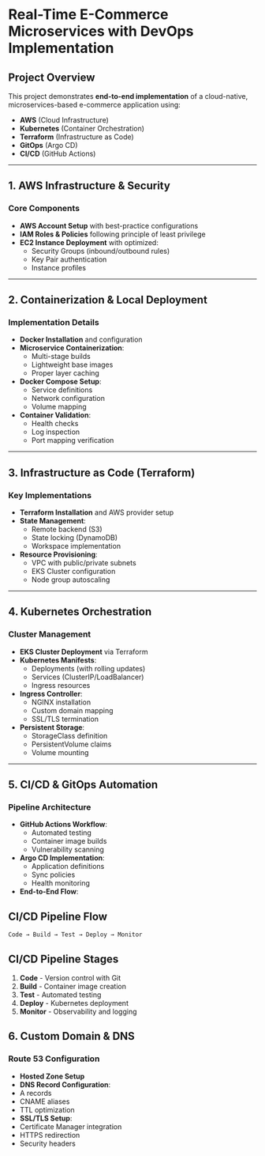 # **Real-Time E-Commerce Microservices with DevOps Implementation**

## **Project Overview**
This project demonstrates **end-to-end implementation** of a cloud-native, microservices-based e-commerce application using:
- **AWS** (Cloud Infrastructure)
- **Kubernetes** (Container Orchestration)
- **Terraform** (Infrastructure as Code)
- **GitOps** (Argo CD)
- **CI/CD** (GitHub Actions)

---

## **1. AWS Infrastructure & Security**
### **Core Components**
- **AWS Account Setup** with best-practice configurations
- **IAM Roles & Policies** following principle of least privilege
- **EC2 Instance Deployment** with optimized:
  - Security Groups (inbound/outbound rules)
  - Key Pair authentication
  - Instance profiles

---

## **2. Containerization & Local Deployment**
### **Implementation Details**
- **Docker Installation** and configuration
- **Microservice Containerization**:
  - Multi-stage builds
  - Lightweight base images
  - Proper layer caching
- **Docker Compose Setup**:
  - Service definitions
  - Network configuration
  - Volume mapping
- **Container Validation**:
  - Health checks
  - Log inspection
  - Port mapping verification

---

## **3. Infrastructure as Code (Terraform)**
### **Key Implementations**
- **Terraform Installation** and AWS provider setup
- **State Management**:
  - Remote backend (S3)
  - State locking (DynamoDB)
  - Workspace implementation
- **Resource Provisioning**:
  - VPC with public/private subnets
  - EKS Cluster configuration
  - Node group autoscaling

---

## **4. Kubernetes Orchestration**
### **Cluster Management**
- **EKS Cluster Deployment** via Terraform
- **Kubernetes Manifests**:
  - Deployments (with rolling updates)
  - Services (ClusterIP/LoadBalancer)
  - Ingress resources
- **Ingress Controller**:
  - NGINX installation
  - Custom domain mapping
  - SSL/TLS termination
- **Persistent Storage**:
  - StorageClass definition
  - PersistentVolume claims
  - Volume mounting

---

## **5. CI/CD & GitOps Automation**
### **Pipeline Architecture**
- **GitHub Actions Workflow**:
  - Automated testing
  - Container image builds
  - Vulnerability scanning
- **Argo CD Implementation**:
  - Application definitions
  - Sync policies
  - Health monitoring
- **End-to-End Flow**:
## **CI/CD Pipeline Flow**

`Code → Build → Test → Deploy → Monitor`
## **CI/CD Pipeline Stages**

1. **Code** - Version control with Git
2. **Build** - Container image creation
3. **Test** - Automated testing
4. **Deploy** - Kubernetes deployment
5. **Monitor** - Observability and logging

## **6. Custom Domain & DNS**
### **Route 53 Configuration**
- **Hosted Zone Setup**
- **DNS Record Configuration**:
- A records
- CNAME aliases
- TTL optimization
- **SSL/TLS Setup**:
- Certificate Manager integration
- HTTPS redirection
- Security headers

